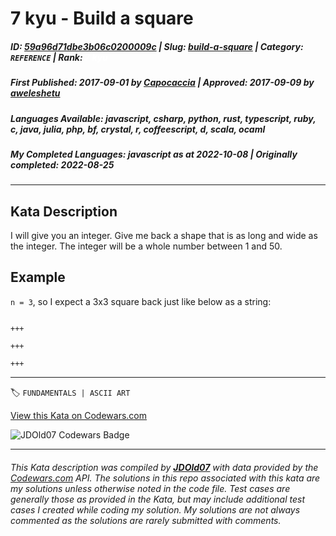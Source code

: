 # 7 kyu - Build a square

##### **ID**: [59a96d71dbe3b06c0200009c](https://www.codewars.com/kata/59a96d71dbe3b06c0200009c) | **Slug**: [build-a-square](https://www.codewars.com/kata/59a96d71dbe3b06c0200009c) | **Category**: `REFERENCE` | **Rank**: <span style="color:white">7 kyu</span>

##### **First Published**: 2017-09-01 ***by*** [Capocaccia](https://www.codewars.com/users/Capocaccia) | **Approved**: 2017-09-09 ***by*** [aweleshetu](https://www.codewars.com/users/aweleshetu)

##### **Languages Available**: javascript, csharp, python, rust, typescript, ruby, c, java, julia, php, bf, crystal, r, coffeescript, d, scala, ocaml

##### **My Completed Languages**: javascript ***as at*** 2022-10-08 | **Originally completed**: 2022-08-25

---

## Kata Description


I will give you an integer. Give me back a shape that is as long and wide as the integer. The integer will be a whole number between 1 and 50.





## Example



`n = 3`, so I expect a 3x3 square back just like below as a string:



```

+++

+++

+++

```





---


🏷 `FUNDAMENTALS | ASCII ART`


[View this Kata on Codewars.com](https://www.codewars.com/kata/59a96d71dbe3b06c0200009c)

![](https://www.codewars.com/users/jdold07/badges/large "JDOld07 Codewars Badge")

---

###### *This Kata description was compiled by [**JDOld07**](https://tpstech.dev) with data provided by the [Codewars.com](https://www.codewars.com) API.  The solutions in this repo associated with this kata are my solutions unless otherwise noted in the code file.  Test cases are generally those as provided in the Kata, but may include additional test cases I created while coding my solution.  My solutions are not always commented as the solutions are rarely submitted with comments.*
